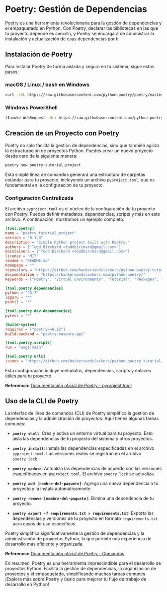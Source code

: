 # Poetry: Gestión de Dependencias 

[Poetry](https://python-poetry.org/) es una herramienta revolucionaria para la gestión de dependencias y el empaquetado en Python. Con Poetry, declarar las bibliotecas en las que tu proyecto depende es sencillo, y Poetry se encargará de administrar la instalación y actualización de esas dependencias por ti.

## Instalación de Poetry

Para instalar Poetry de forma aislada y segura en tu sistema, sigue estos pasos:

### macOS / Linux / bash en Windows
```bash
curl -sSL https://raw.githubusercontent.com/python-poetry/poetry/master/get-poetry.py | python -
```

### Windows PowerShell
```bash
(Invoke-WebRequest -Uri https://raw.githubusercontent.com/python-poetry/poetry/master/get-poetry.py -UseBasicParsing).Content | python -
```

## Creación de un Proyecto con Poetry

Poetry no solo facilita la gestión de dependencias, sino que también agiliza la estructuración de proyectos Python. Puedes crear un nuevo proyecto desde cero de la siguiente manera:

```bash
poetry new poetry-tutorial-project
```

Esta simple línea de comandos generará una estructura de carpetas estándar para tu proyecto, incluyendo un archivo `pyproject.toml`, que es fundamental en la configuración de tu proyecto.

### Configuración Centralizada

El archivo `pyproject.toml` es el núcleo de la configuración de tu proyecto con Poetry. Puedes definir metadatos, dependencias, scripts y más en este archivo. A continuación, mostramos un ejemplo completo:

```toml
[tool.poetry]
name = "poetry_tutorial_project"
version = "0.1.0"
description = "Simple Python project built with Poetry."
authors = ["Todd Birchard <toddbirchard@gmail.com>"]
maintainers = ["Todd Birchard <toddbirchard@gmail.com>"]
license = "MIT"
readme = "README.md"
homepage = ""
repository = "https://github.com/hackersandslackers/python-poetry-tutorial/"
documentation = "https://hackersandslackers.com/python-poetry/"
keywords = ["Poetry", "Virtual Environments", "Tutorial", "Packages", "Packaging"]

[tool.poetry.dependencies]
python = "^3.7"
loguru = "*"
psutil = "*"

[tool.poetry.dev-dependencies]
pytest = "*"

[build-system]
requires = ["poetry>=0.12"]
build-backend = "poetry.masonry.api"

[tool.poetry.scripts]
run = "wsgi:main"

[tool.poetry.urls]
issues = "https://github.com/hackersandslackers/python-poetry-tutorial/issues"
```

Esta configuración incluye metadatos, dependencias, scripts y enlaces útiles para tu proyecto.

**Referencia:** [Documentación oficial de Poetry - pyproject.toml](https://python-poetry.org/docs/pyproject/)

## Uso de la CLI de Poetry

La interfaz de línea de comandos (CLI) de Poetry simplifica la gestión de dependencias y la administración de proyectos. Aquí tienes algunas tareas comunes:

- **`poetry shell`**: Crea y activa un entorno virtual para tu proyecto. Esto aísla las dependencias de tu proyecto del sistema y otros proyectos.

- **`poetry install`**: Instala las dependencias especificadas en el archivo `pyproject.toml`. Las versiones reales se registran en el archivo `poetry.lock`.

- **`poetry update`**: Actualiza las dependencias de acuerdo con las versiones especificadas en `pyproject.toml`. El archivo `poetry.lock` se actualiza.

- **`poetry add [nombre-del-paquete]`**: Agrega una nueva dependencia a tu proyecto y la instala automáticamente.

- **`poetry remove [nombre-del-paquete]`**: Elimina una dependencia de tu proyecto.

- **`poetry export -f requirements.txt > requirements.txt`**: Exporta las dependencias y versiones de tu proyecto en formato `requirements.txt` para casos de uso específicos.

Poetry simplifica significativamente la gestión de dependencias y la administración de proyectos Python, lo que permite una experiencia de desarrollo más eficiente y organizada.

**Referencia:** [Documentación oficial de Poetry - Comandos](https://python-poetry.org/docs/cli/)

En resumen, Poetry es una herramienta imprescindible para el desarrollo de proyectos Python. Facilita la gestión de dependencias, la organización de proyectos y el empaquetado, simplificando muchas tareas comunes. ¡Explora más sobre Poetry y úsalo para mejorar tu flujo de trabajo de desarrollo en Python!